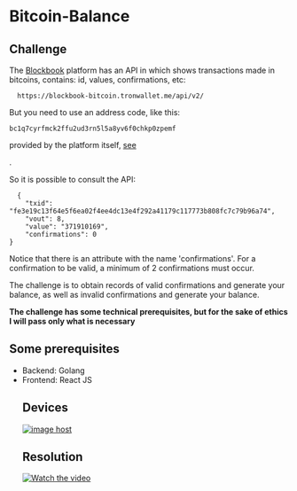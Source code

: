 # Bitcoin-Balance


## Challenge

<p>The <a href="https://blockbook-bitcoin.tronwallet.me/">Blockbook</a> platform has an API in which shows transactions made in bitcoins, contains: id, values, confirmations, etc:</p>

```
  https://blockbook-bitcoin.tronwallet.me/api/v2/
```

<p>But you need to use an address code, like this: </p>

```
bc1q7cyrfmck2ffu2ud3rn5l5a8yv6f0chkp0zpemf
```

<p>provided by the platform itself, <a href="https://blockbook-bitcoin.tronwallet.me/block/679453"> see </a></p>.

<p>So it is possible to consult the API:</p>

```
  {
    "txid": "fe3e19c13f64e5f6ea02f4ee4dc13e4f292a41179c117773b808fc7c79b96a74",
    "vout": 8,
    "value": "371910169",
    "confirmations": 0
}
```

<p>Notice that there is an attribute with the name 'confirmations'. For a confirmation to be valid, a minimum of 2 confirmations must occur.</p>

<p>The challenge is to obtain records of valid confirmations and generate your balance, as well as invalid confirmations and generate your balance.</p>

<p><b>The challenge has some technical prerequisites, but for the sake of ethics I will pass only what is necessary</b></p>


## Some prerequisites
<ul>
  <li>Backend: Golang</li>
  <li>Frontend: React JS</li>
</u>



## Devices
<a href="https://imgbox.com/2yj257ck" target="_blank"><img src="https://images2.imgbox.com/82/1c/2yj257ck_o.png" alt="image host"/></a>



## Resolution
[![Watch the video](https://images2.imgbox.com/6d/21/UDgs6QRj_o.png)](https://www.youtube.com/watch?v=9tEfDZU2MsY)





